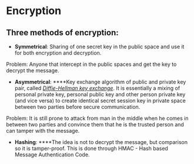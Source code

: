 # Encryption

## Three methods of encryption:

* **Symmetrical**: Sharing of one secret key in the public space and use it for both encryption and decryption.

Problem: Anyone that intercept in the public spaces and get the key to decrypt the message.

* **Asymmetrical**: ****Key exchange algorithm of public and private key pair, called [_Diffie-Hellman key exchange_](https://www.youtube.com/watch?v=NmM9HA2MQGI). It is essentially a mixing of personal private key, personal public key and other person private key \(and vice versa\) to create identical secret session key in private space between two parties before secure communication.

Problem: It is still prone to attack from man in the middle when he comes in between two parties and  convince them that he is the trusted person and can tamper with the message.

* **Hashing**: ****The idea is not to decrypt the message, but comparison so it is tamper-proof. This is done through HMAC - Hash based Message Authentication Code. 




